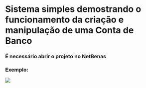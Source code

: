 <h1> Sistema simples demostrando o funcionamento da criação e manipulação de uma Conta de Banco</h1>

<h3>É necessário abrir o projeto no NetBenas</h3>

<h3>Exemplo:</h3>
<img src="http://i.imgur.com/BYSV8K1.png"/>
